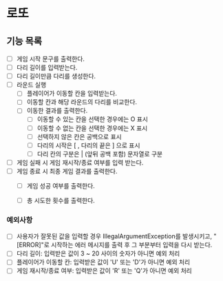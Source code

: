 # 로또
## 기능 목록
- [ ] 게임 시작 문구를 출력한다.
- [ ] 다리 길이를 입력받는다.
- [ ] 다리 길이만큼 다리를 생성한다.
- [ ] 라운드 실행
    - [ ] 플레이어가 이동할 칸을 입력받는다.
    - [ ] 이동할 칸과 해당 라운드의 다리를 비교한다.
    - [ ] 이동한 결과를 출력한다.
        - [ ] 이동할 수 있는 칸을 선택한 경우에는 O 표시
        - [ ] 이동할 수 없는 칸을 선택한 경우에는 X 표시
        - [ ] 선택하지 않은 칸은 공백으로 표시
        - [ ] 다리의 시작은 [ , 다리의 끝은 ] 으로 표시
        - [ ] 다리 칸의 구분은 | (앞뒤 공백 포함) 문자열로 구분
- [ ] 게임 실패 시 게임 재시작/종료 여부를 입력 받는다.
- [ ] 게임 종료 시 최종 게임 결과를 출력한다.
    - [ ] 게임 성공 여부를 출력한다.
    - [ ] 총 시도한 횟수를 출력한다.


### 예외사항
- [ ] 사용자가 잘못된 값을 입력할 경우 IllegalArgumentException를 발생시키고, "[ERROR]"로 시작하는 에러 메시지를 출력 후 그 부분부터 입력을 다시 받는다.
- [ ] 다리 길이: 입력받은 값이 3 ~ 20 사이의 숫자가 아니면 예외 처리
- [ ] 플레이어가 이동할 칸: 입력받은 값이 'U' 또는 'D'가 아니면 예외 처리
- [ ] 게임 재시작/종료 여부: 입력받은 값이 'R' 또는 'Q'가 아니면 예외 처리
